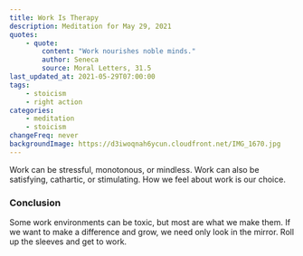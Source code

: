 ```yaml
---
title: Work Is Therapy
description: Meditation for May 29, 2021
quotes:
    - quote:
        content: "Work nourishes noble minds."
        author: Seneca
        source: Moral Letters, 31.5
last_updated_at: 2021-05-29T07:00:00
tags:
    - stoicism
    - right action
categories:
    - meditation
    - stoicism
changeFreq: never
backgroundImage: https://d3iwoqnah6ycun.cloudfront.net/IMG_1670.jpg
---
```


Work can be stressful, monotonous, or mindless. Work can also be satisfying, cathartic, or stimulating. How we feel 
about work is our choice.

### Conclusion

Some work environments can be toxic, but most are what we make them. If we want to make a difference and grow, we need 
only look in the mirror.   Roll up the sleeves and get to work.
